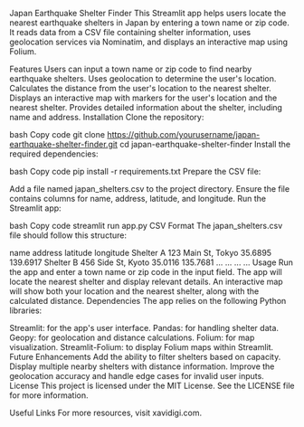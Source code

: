 Japan Earthquake Shelter Finder
This Streamlit app helps users locate the nearest earthquake shelters in Japan by entering a town name or zip code. It reads data from a CSV file containing shelter information, uses geolocation services via Nominatim, and displays an interactive map using Folium.

Features
Users can input a town name or zip code to find nearby earthquake shelters.
Uses geolocation to determine the user's location.
Calculates the distance from the user's location to the nearest shelter.
Displays an interactive map with markers for the user's location and the nearest shelter.
Provides detailed information about the shelter, including name and address.
Installation
Clone the repository:

bash
Copy code
git clone https://github.com/yourusername/japan-earthquake-shelter-finder.git
cd japan-earthquake-shelter-finder
Install the required dependencies:

bash
Copy code
pip install -r requirements.txt
Prepare the CSV file:

Add a file named japan_shelters.csv to the project directory.
Ensure the file contains columns for name, address, latitude, and longitude.
Run the Streamlit app:

bash
Copy code
streamlit run app.py
CSV Format
The japan_shelters.csv file should follow this structure:

name	address	latitude	longitude
Shelter A	123 Main St, Tokyo	35.6895	139.6917
Shelter B	456 Side St, Kyoto	35.0116	135.7681
...	...	...	...
Usage
Run the app and enter a town name or zip code in the input field.
The app will locate the nearest shelter and display relevant details.
An interactive map will show both your location and the nearest shelter, along with the calculated distance.
Dependencies
The app relies on the following Python libraries:

Streamlit: for the app's user interface.
Pandas: for handling shelter data.
Geopy: for geolocation and distance calculations.
Folium: for map visualization.
Streamlit-Folium: to display Folium maps within Streamlit.
Future Enhancements
Add the ability to filter shelters based on capacity.
Display multiple nearby shelters with distance information.
Improve the geolocation accuracy and handle edge cases for invalid user inputs.
License
This project is licensed under the MIT License. See the LICENSE file for more information.

Useful Links
For more resources, visit xavidigi.com.
